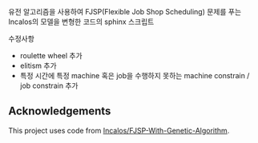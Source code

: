 유전 알고리즘을 사용하여 FJSP(Flexible Job Shop Scheduling) 문제를 푸는 Incalos의 모델을 변형한 코드의 sphinx 스크립트


수정사항
  - roulette wheel 추가
  - elitism 추가
  - 특정 시간에 특정 machine 혹은 job을 수행하지 못하는 machine constrain / job constrain 추가

## Acknowledgements
This project uses code from [Incalos/FJSP-With-Genetic-Algorithm]([https://github.com/username/repository-name]).
